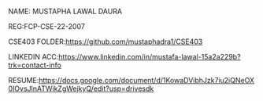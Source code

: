 NAME: MUSTAPHA LAWAL DAURA

REG:FCP-CSE-22-2007

CSE403 FOLDER:https://github.com/mustaphadra1/CSE403

LINKEDIN ACC:https://www.linkedin.com/in/mustafa-lawal-15a2a229b?trk=contact-info

RESUME:https://docs.google.com/document/d/1KowaDVibhJzk7iu2iQNeOX0IOvsJlnATWikZgWejkyQ/edit?usp=drivesdk
